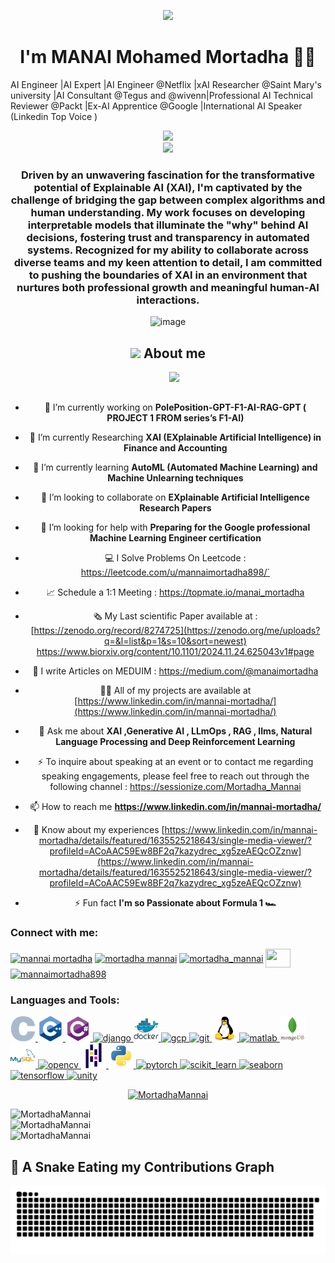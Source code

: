 <p align="center" >                                 
<img src="https://readme-typing-svg.herokuapp.com/?lines=Hello,+World+!&center=true&size=30">                                                                        
  </p>                                                                                                                                             
<h1 align="center"> I'm MANAI Mohamed Mortadha 👋🏽 </h1>                                                                                                             
AI Engineer |AI Expert |AI Engineer @Netflix |xAI Researcher @Saint Mary's university |AI Consultant @Tegus and @wivenn|Professional AI Technical Reviewer @Packt |Ex-AI Apprentice @Google |International AI Speaker (Linkedin Top Voice )                                                     
<div align="center">                                                          
           
![](https://img.shields.io/github/followers/MortadhaMannai?color=green&logo=github)        
![](https://komarev.com/ghpvc/?username=MortadhaMannai)  

<h3 align="center">Driven by an unwavering fascination for the transformative potential of Explainable AI (XAI), I'm captivated by the challenge of bridging the gap between complex algorithms and human understanding. My work focuses on developing interpretable models that illuminate the "why" behind AI decisions, fostering trust and transparency in automated systems. Recognized for my ability to collaborate across diverse teams and my keen attention to detail, I am committed to pushing the boundaries of XAI in an environment that nurtures both professional growth and meaningful human-AI interactions.</h3> 

![image](https://media.springernature.com/lw685/springer-static/image/art%3A10.1007%2Fs11042-023-17666-y/MediaObjects/11042_2023_17666_Fig16_HTML.png)

   
    

## <picture><img src = "https://github.com/7oSkaaa/7oSkaaa/blob/main/Images/about_me.gif?raw=true" width = 50px></picture> About me

<picture> <img align="right" src="https://github.com/7oSkaaa/7oSkaaa/blob/main/Images/Right_Side.gif?raw=true" width = 250px></picture>

<br><br>

- 🔭 I’m currently working on **PolePosition-GPT-F1-AI-RAG-GPT ( PROJECT 1 FROM series’s F1-AI)**
 
- 🌱 I’m currently Researching **XAI (EXplainable Artificial Intelligence) in Finance and Accounting**
  
- 🔻 I’m currently learning **AutoML (Automated Machine Learning) and Machine Unlearning techniques**

- 👯 I’m looking to collaborate on **EXplainable Artificial Intelligence Research Papers**

- 🤝 I’m looking for help with **Preparing for the Google professional Machine Learning Engineer certification**
  
- 💻 I Solve Problems On Leetcode : https://leetcode.com/u/mannaimortadha898/`
  
- 📈 Schedule a 1:1 Meeting : https://topmate.io/manai_mortadha

- 🗞 My Last scientific Paper available at : [https://zenodo.org/record/8274725](https://zenodo.org/me/uploads?q=&l=list&p=1&s=10&sort=newest)
   					     https://www.biorxiv.org/content/10.1101/2024.11.24.625043v1#page

- 📄 I write Articles on MEDUIM : https://medium.com/@manaimortadha

- 👨‍💻 All of my projects are available at [https://www.linkedin.com/in/mannai-mortadha/](https://www.linkedin.com/in/mannai-mortadha/)

- 💬 Ask me about **XAI ,Generative AI , LLmOps , RAG , llms, Natural Language Processing and Deep Reinforcement Learning**

- ⚡ To inquire about speaking at an event or to contact me regarding speaking engagements, please feel free to reach out through the following channel : https://sessionize.com/Mortadha_Mannai
  

- 📫 How to reach me **https://www.linkedin.com/in/mannai-mortadha/**

- 📄 Know about my experiences [https://www.linkedin.com/in/mannai-mortadha/details/featured/1635525218643/single-media-viewer/?profileId=ACoAAC59Ew8BF2q7kazydrec_xg5zeAEQcOZznw](https://www.linkedin.com/in/mannai-mortadha/details/featured/1635525218643/single-media-viewer/?profileId=ACoAAC59Ew8BF2q7kazydrec_xg5zeAEQcOZznw)
  
- ⚡ Fun fact **I'm so Passionate about Formula 1 🏎**
  
<h3 align="left">Connect with me:</h3>
<p align="left">
<a href="https://linkedin.com/in/mannai mortadha" target="blank"><img align="center" src="https://raw.githubusercontent.com/rahuldkjain/github-profile-readme-generator/master/src/images/icons/Social/linked-in-alt.svg" alt="mannai mortadha" height="30" width="40" /></a>
<a href="https://fb.com/mortadha mannai" target="blank"><img align="center" src="https://raw.githubusercontent.com/rahuldkjain/github-profile-readme-generator/master/src/images/icons/Social/facebook.svg" alt="mortadha mannai" height="30" width="40" /></a>
<a href="https://instagram.com/mortadha_mannai" target="blank"><img align="center" src="https://raw.githubusercontent.com/rahuldkjain/github-profile-readme-generator/master/src/images/icons/Social/instagram.svg" alt="mortadha_mannai" height="30" width="40" /></a>
<a href="https://coderbyte.com/profile/MortadhaManai" target="blank"><img align="center" src="https://github.com/MortadhaMannai/MortadhaMannai/assets/93622509/f70e9b69-2652-4dee-9024-b58c30e47337" height="30" width="40" /></a>
<a href="https://www.leetcode.com/mannaimortadha898" target="blank"><img align="center" src="https://raw.githubusercontent.com/rahuldkjain/github-profile-readme-generator/master/src/images/icons/Social/leet-code.svg" alt="mannaimortadha898" height="30" width="40" /></a>
</p>

<h3 align="left">Languages and Tools:</h3>
<p align="left"> <a href="https://www.cprogramming.com/" target="_blank" rel="noreferrer"> <img src="https://raw.githubusercontent.com/devicons/devicon/master/icons/c/c-original.svg" alt="c" width="40" height="40"/> </a> <a href="https://www.w3schools.com/cpp/" target="_blank" rel="noreferrer"> <img src="https://raw.githubusercontent.com/devicons/devicon/master/icons/cplusplus/cplusplus-original.svg" alt="cplusplus" width="40" height="40"/> </a> <a href="https://www.w3schools.com/cs/" target="_blank" rel="noreferrer"> <img src="https://raw.githubusercontent.com/devicons/devicon/master/icons/csharp/csharp-original.svg" alt="csharp" width="40" height="40"/> </a> <a href="https://www.djangoproject.com/" target="_blank" rel="noreferrer"> <img src="https://cdn.worldvectorlogo.com/logos/django.svg" alt="django" width="40" height="40"/> </a> <a href="https://www.docker.com/" target="_blank" rel="noreferrer"> <img src="https://raw.githubusercontent.com/devicons/devicon/master/icons/docker/docker-original-wordmark.svg" alt="docker" width="40" height="40"/> </a> <a href="https://cloud.google.com" target="_blank" rel="noreferrer"> <img src="https://www.vectorlogo.zone/logos/google_cloud/google_cloud-icon.svg" alt="gcp" width="40" height="40"/> </a> <a href="https://git-scm.com/" target="_blank" rel="noreferrer"> <img src="https://www.vectorlogo.zone/logos/git-scm/git-scm-icon.svg" alt="git" width="40" height="40"/> </a> <a href="https://www.linux.org/" target="_blank" rel="noreferrer"> <img src="https://raw.githubusercontent.com/devicons/devicon/master/icons/linux/linux-original.svg" alt="linux" width="40" height="40"/> </a> <a href="https://www.mathworks.com/" target="_blank" rel="noreferrer"> <img src="https://upload.wikimedia.org/wikipedia/commons/2/21/Matlab_Logo.png" alt="matlab" width="40" height="40"/> </a> <a href="https://www.mongodb.com/" target="_blank" rel="noreferrer"> <img src="https://raw.githubusercontent.com/devicons/devicon/master/icons/mongodb/mongodb-original-wordmark.svg" alt="mongodb" width="40" height="40"/> </a> <a href="https://www.mysql.com/" target="_blank" rel="noreferrer"> <img src="https://raw.githubusercontent.com/devicons/devicon/master/icons/mysql/mysql-original-wordmark.svg" alt="mysql" width="40" height="40"/> </a> <a href="https://opencv.org/" target="_blank" rel="noreferrer"> <img src="https://www.vectorlogo.zone/logos/opencv/opencv-icon.svg" alt="opencv" width="40" height="40"/> </a> <a href="https://pandas.pydata.org/" target="_blank" rel="noreferrer"> <img src="https://raw.githubusercontent.com/devicons/devicon/2ae2a900d2f041da66e950e4d48052658d850630/icons/pandas/pandas-original.svg" alt="pandas" width="40" height="40"/> </a> <a href="https://www.python.org" target="_blank" rel="noreferrer"> <img src="https://raw.githubusercontent.com/devicons/devicon/master/icons/python/python-original.svg" alt="python" width="40" height="40"/> </a> <a href="https://pytorch.org/" target="_blank" rel="noreferrer"> <img src="https://www.vectorlogo.zone/logos/pytorch/pytorch-icon.svg" alt="pytorch" width="40" height="40"/> </a> <a href="https://scikit-learn.org/" target="_blank" rel="noreferrer"> <img src="https://upload.wikimedia.org/wikipedia/commons/0/05/Scikit_learn_logo_small.svg" alt="scikit_learn" width="40" height="40"/> </a> <a href="https://seaborn.pydata.org/" target="_blank" rel="noreferrer"> <img src="https://seaborn.pydata.org/_images/logo-mark-lightbg.svg" alt="seaborn" width="40" height="40"/> </a> <a href="https://www.tensorflow.org" target="_blank" rel="noreferrer"> <img src="https://www.vectorlogo.zone/logos/tensorflow/tensorflow-icon.svg" alt="tensorflow" width="40" height="40"/> </a> <a href="https://unity.com/" target="_blank" rel="noreferrer"> <img src="https://www.vectorlogo.zone/logos/unity3d/unity3d-icon.svg" alt="unity" width="40" height="40"/> </a> </p>

<p align="center"> <a href="https://github.com/ryo-ma/github-profile-trophy"><img src="https://github-profile-trophy.vercel.app/?username=MortadhaMannai&theme=onedark&row=2&column=3" alt="MortadhaMannai" /></a> </p>
</div>

<img  src="https://github-readme-stats.vercel.app/api/top-langs?username=MortadhaMannai&show_icons=true&locale=en&layout=compact&theme=react&border_color=61dafb&hide_border=true" alt="MortadhaMannai" />

<br/>

<img class="center" src="https://github-readme-stats.vercel.app/api?username=MortadhaMannai&show_icons=true&theme=react&border_color=61dafb&hide_border=true" alt="MortadhaMannai" />


<br/>

<img class="center" src="https://github-readme-streak-stats.herokuapp.com/?user=MortadhaMannai&theme=react&border=61dafb&hide_border=true" alt="MortadhaMannai" />

<br/>


## 🐍 A Snake Eating my Contributions Graph
	
<p align = "center">
	<img src = "https://github.com/7oSkaaa/7oSkaaa/blob/output/github-contribution-grid-snake.svg?" alt = "Snake Game"/>
</p>



